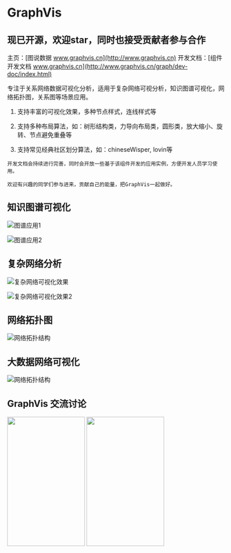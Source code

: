 # GraphVis

## 现已开源，欢迎star，同时也接受贡献者参与合作

主页：[图说数据 www.graphvis.cn](http://www.graphvis.cn)
开发文档：[组件开发文档 www.graphvis.cn](http://www.graphvis.cn/graph/dev-doc/index.html)


专注于关系网络数据可视化分析，适用于复杂网络可视分析，知识图谱可视化，网络拓扑图，关系图等场景应用。

1. 支持丰富的可视化效果，多种节点样式，连线样式等

2. 支持多种布局算法，如：树形结构类，力导向布局类，圆形类，放大缩小、旋转、节点避免重叠等

3. 支持常见经典社区划分算法，如：chineseWisper, lovin等

```
开发文档会持续进行完善，同时会开放一些基于该组件开发的应用实例，方便开发人员学习使用。

欢迎有兴趣的同学们参与进来，贡献自己的能量，把GraphVis一起做好。

```

## 知识图谱可视化
![图谱应用1](http://media.graphvis.cn/tupuvis.png)

![图谱应用2](http://media.graphvis.cn/zishitupu.png)

## 复杂网络分析
![复杂网络可视化效果](http://media.graphvis.cn/second2.png)

![复杂网络可视化效果2](http://media.graphvis.cn/tupuvis2.png)

## 网络拓扑图
![网络拓扑结构](http://media.graphvis.cn/three-scnece-bg.png)

## 大数据网络可视化
![网络拓扑结构](http://media.graphvis.cn/secondbg.png)


## GraphVis 交流讨论
<img src="http://media.graphvis.cn/QQ-ercode.jpg" width = "180" height = "300" alt="" align=center />
<img src="http://media.graphvis.cn/wxerCode.png" width = "180" height = "300" alt="" align=center />


